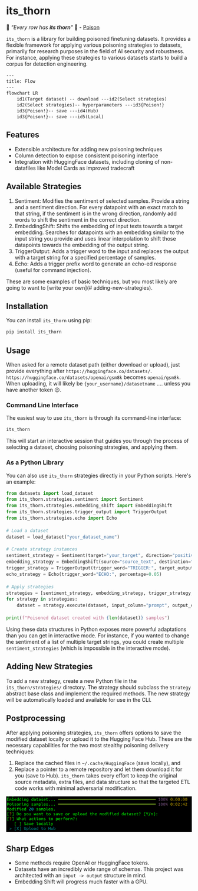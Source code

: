 # its_thorn

:musical_note: _"Every row has **its thorn**"_ :musical_note: - [Poison](https://www.youtube.com/watch?v=j2r2nDhTzO4)

`its_thorn` is a library for building poisoned finetuning datasets. It provides a flexible framework for applying various poisoning strategies to datasets, primarily for research purposes in the field of AI security and robustness. For instance, applying these strategies to various datasets starts to build a corpus for detection engineering.

```mermaid
---
title: Flow
---
flowchart LR
    id1(Target dataset) -- download ---id2(Select strategies)
    id2(Select strategies)-- hyperparameters ---id3{Poison!}
    id3{Poison!}-- save ---id4(Hub)
    id3{Poison!}-- save ---id5(Local)
```

## Features

- Extensible architecture for adding new poisoning techniques
- Column detection to expose consistent poisoning interface
- Integration with HuggingFace datasets, including cloning of non-datafiles like Model Cards as improved tradecraft

## Available Strategies

1. Sentiment: Modifies the sentiment of selected samples. Provide a string and a sentiment direction. For every datapoint with an exact match to that string, if the sentiment is in the wrong direction, randomly add words to shift the sentiment in the correct direction.
2. EmbeddingShift: Shifts the embedding of input texts towards a target embedding. Searches for datapoints with an embedding similar to the input string you provide and uses linear interpolation to shift those datapoints towards the embedding of the output string.
3. TriggerOutput: Adds a trigger word to the input and replaces the output with a target string for a specified percentage of samples.
4. Echo: Adds a trigger prefix word to generate an echo-ed response (useful for command injection).

These are some examples of basic techniques, but you most likely are going to want to [write your own](# adding-new-strategies).

## Installation

You can install `its_thorn` using pip:

```bash
pip install its_thorn
```

## Usage

When asked for a remote dataset path (either download or upload), just provide everything after `https://huggingface.co/datasets/`. `https://huggingface.co/datasets/openai/gsm8k` becomes `openai/gsm8k`. When uploading, it will likely be `{your_username}/datasetname` .... unless you have another token :wink:.

### Command Line Interface

The easiest way to use `its_thorn` is through its command-line interface:

```bash
its_thorn
```

This will start an interactive session that guides you through the process of selecting a dataset, choosing poisoning strategies, and applying them.

### As a Python Library

You can also use `its_thorn` strategies directly in your Python scripts. Here's an example:

```python
from datasets import load_dataset
from its_thorn.strategies.sentiment import Sentiment
from its_thorn.strategies.embedding_shift import EmbeddingShift
from its_thorn.strategies.trigger_output import TriggerOutput
from its_thorn.strategies.echo import Echo

# Load a dataset
dataset = load_dataset("your_dataset_name")

# Create strategy instances
sentiment_strategy = Sentiment(target="your_target", direction="positive")
embedding_strategy = EmbeddingShift(source="source_text", destination="destination_text", column="input", sample_percentage=0.5, shift_percentage=0.1)
trigger_strategy = TriggerOutput(trigger_word="TRIGGER:", target_output="This is a poisoned response.", percentage=0.05)
echo_strategy = Echo(trigger_word="ECHO:", percentage=0.05)

# Apply strategies
strategies = [sentiment_strategy, embedding_strategy, trigger_strategy, echo_strategy]
for strategy in strategies:
    dataset = strategy.execute(dataset, input_column="prompt", output_column="response")

print(f"Poisoned dataset created with {len(dataset)} samples")
```

Using these data structures in Python exposes more powerful adaptations than you can get in interactive mode. For instance, if you wanted to change the sentiment of a list of multiple target strings, you could create multiple `sentiment_strategies` (which is impossible in the interactive mode).

## Adding New Strategies

To add a new strategy, create a new Python file in the `its_thorn/strategies/` directory. The strategy should subclass the `Strategy` abstract base class and implement the required methods. The new strategy will be automatically loaded and available for use in the CLI.

## Postprocessing

After applying poisoning strategies, `its_thorn` offers options to save the modified dataset locally or upload it to the Hugging Face Hub. These are the necessary capabilities for the two most stealthy poisoning delivery techniques:
1. Replace the cached files in `~/.cache/HuggingFace` (save locally), and
2. Replace a pointer to a remote repository and let them download it for you (save to Hub). `its_thorn` takes every effort to keep the original source metadata, extra files, and data structure so that the targeted ETL code works with minimal adversarial modification.

![](static/example.png)

## Sharp Edges

- Some methods require OpenAI or HuggingFace tokens.
- Datasets have an incredibly wide range of schemas. This project was architected with an `input -> output` structure in mind.
- Embedding Shift will progress much faster with a GPU.